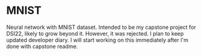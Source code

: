 # MNIST
Neural network with MNIST dataset.
Intended to be my capstone project for DSI22, likely to grow beyond it. However, it was rejected. I plan to keep updated developer diary.
I will start working on this immediately after I'm done with capstone readme.
